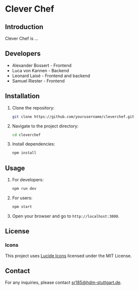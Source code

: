# Clever Chef

## Introduction

Clever Chef is ...

## Developers

- Alexander Bossert - Frontend
- Luca von Kannen - Backend
- Leonard Laisé - Frontend and backend
- Samuel Riester - Frontend

## Installation

1. Clone the repository:
   ```sh
   git clone https://github.com/yourusername/cleverchef.git
   ```
2. Navigate to the project directory:
   ```sh
   cd cleverchef
   ```
3. Install dependencies:
   ```sh
   npm install
   ```

## Usage

1. For developers:
   ```sh
   npm run dev
   ```
2. For users:
   ```sh
   npm start
   ```
3. Open your browser and go to `http://localhost:3000`.

## License

### Icons

This project uses [Lucide Icons](https://github.com/lucide-icons/lucide) licensed under the MIT License.

## Contact

For any inquiries, please contact [sr185@hdm-stuttgart.de](mailto:yourname@domain.com).
